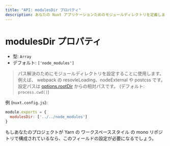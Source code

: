 ```yaml
---
title: "API: modulesDir プロパティ"
description: あなたの Nuxt アプリケーションためのモジュールディレクトリを定義します。
---
```


# modulesDir プロパティ

- 型: `Array`
- デフォルト: `['node_modules']`

> パス解決のためにモジュールディレクトリを設定することに使用します。 例えば、 webpack の resovleLoading、nodeExternal や postcss です。設定パスは [options.rootDir](/api/configuration-rootdir) からの相対パスです。 (デフォルト: `process.cwd()`)

例 (`nuxt.config.js`):

```js
module.exports = {
  modulesDir: ['../../node_modules']
}
```

もしあなたのプロジェクトが Yarn の ワークスペーススタイル の mono リポジトリで構成されているなら、このフィールドの設定が必要になるでしょう。
